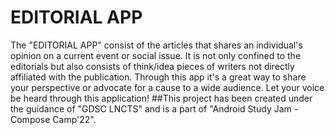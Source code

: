 # EDITORIAL APP 
The "EDITORIAL APP" consist of the articles that shares an individual's opinion on a current event or social issue.
It is not only confined to the editorials but also consists of think/idea pieces of writers not directly affiliated with the publication. Through this app it's a great way to share your perspective or advocate for a cause to a wide audience.
Let your voice be heard through this application!
##This project has been created under the guidance of "GDSC LNCTS" and is a part of "Android Study Jam - Compose Camp'22". 
